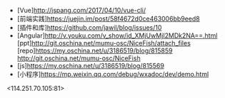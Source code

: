 - [Vue]<http://jspang.com/2017/04/10/vue-cli/>
- [前端实践]<https://juejin.im/post/58f4672d0ce463006bb9eed8>
- [插件和库]<https://github.com/jawil/blog/issues/10>
- [Angular]<http://v.youku.com/v_show/id_XMjUwMjI2MDk2NA==.html> [ppt]<http://git.oschina.net/mumu-osc/NiceFish/attach_files>  [repo]<https://my.oschina.net/u/3186519/blog/815859> <http://git.oschina.net/mumu-osc/NiceFish>
- [js]<https://my.oschina.net/u/3186519/blog/815569>
- [小程序]<https://mp.weixin.qq.com/debug/wxadoc/dev/demo.html>

<114.251.70.105:81>
